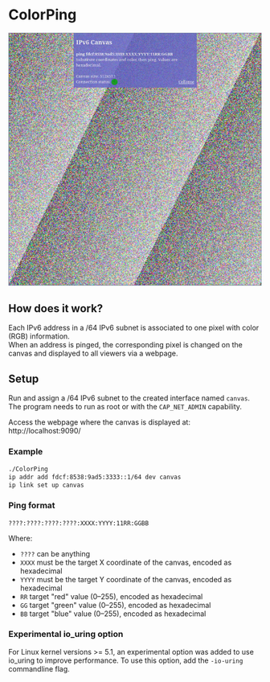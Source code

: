 # ColorPing
![IPv6 Canvas example](screenshot.png?raw=true)

## How does it work?
Each IPv6 address in a /64 IPv6 subnet is associated to one pixel with color (RGB) information.  
When an address is pinged, the corresponding pixel is changed on the canvas and displayed
to all viewers via a webpage.

## Setup
Run and assign a /64 IPv6 subnet to the created interface named `canvas`.
The program needs to run as root or with the `CAP_NET_ADMIN` capability.

Access the webpage where the canvas is displayed at: http://localhost:9090/

### Example
```
./ColorPing
ip addr add fdcf:8538:9ad5:3333::1/64 dev canvas
ip link set up canvas
```
### Ping format
```
????:????:????:????:XXXX:YYYY:11RR:GGBB
```
Where:
- ``????`` can be anything
- ``XXXX`` must be the target X coordinate of the canvas, encoded as hexadecimal
- ``YYYY`` must be the target Y coordinate of the canvas, encoded as hexadecimal
- ``RR`` target "red" value (0–255), encoded as hexadecimal
- ``GG`` target "green" value (0–255), encoded as hexadecimal
- ``BB`` target "blue" value (0–255), encoded as hexadecimal

### Experimental io_uring option
For Linux kernel versions >= 5.1, an experimental option was added to use io_uring to improve performance.
To use this option, add the `-io-uring` commandline flag.
